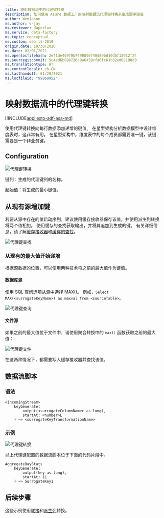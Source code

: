 ```yaml
---
title: 映射数据流中的代理键转换
description: 如何使用 Azure 数据工厂的映射数据流代理键转换来生成顺序键值
author: WenJason
ms.author: v-jay
ms.reviewer: daperlov
ms.service: data-factory
ms.topic: conceptual
ms.custom: seo-lt-2019
origin.date: 10/30/2020
ms.date: 02/01/2021
ms.openlocfilehash: 2ef1de46970b7490896748d89bd10dbf15912f24
ms.sourcegitcommit: 5c4ed6b098726c9a6439cfa6fc61b32e062198d0
ms.translationtype: HT
ms.contentlocale: zh-CN
ms.lasthandoff: 01/29/2021
ms.locfileid: "99060952"
---
```

# <a name="surrogate-key-transformation-in-mapping-data-flow"></a>映射数据流中的代理键转换 

[!INCLUDE[appliesto-adf-asa-md](includes/appliesto-adf-asa-md.md)]

使用代理键转换向每行数据添加递增的键值。 在星型架构分析数据模型中设计维度表时，这非常有用。 在星型架构中，维度表中的每个成员都需要唯一键，该键需要是一个非业务键。

## <a name="configuration"></a>Configuration

![代理键转换](media/data-flow/surrogate.png "代理键转换")

键列：生成的代理键列的名称。

起始值：将生成的最小键值。

## <a name="increment-keys-from-existing-sources"></a>从现有源增加键

若要从源中存在的值启动序列，建议使用缓存接收器保存该值，并使用派生列转换将两个值相加。 使用缓存的查找获取输出，并将其追加到生成的键。 有关详细信息，请了解[缓存接收器](data-flow-sink.md#cache-sink)和[缓存的查找](concepts-data-flow-expression-builder.md#cached-lookup)。

![代理键查找](media/data-flow/cached-lookup-example.png "代理键查找")

### <a name="increment-from-existing-maximum-value"></a>从现有的最大值开始递增

根据源数据的位置，可以使用两种技术将之前的最大值作为键值。

#### <a name="database-sources"></a>数据库源

使用 SQL 查询选项从源中选择 MAX()。 例如，`Select MAX(<surrogateKeyName>) as maxval from <sourceTable>`。

![代理键查询](media/data-flow/surrogate-key-max-database.png "代理键转换查询")

#### <a name="file-sources"></a>文件源

如果之前的最大值位于文件中，请使用聚合转换中的 `max()` 函数获取之前的最大值：

![代理键文件](media/data-flow/surrogate-key-max-file.png "代理键文件")

在这两种情况下，都需要写入缓存接收器并查找该值。 


## <a name="data-flow-script"></a>数据流脚本

### <a name="syntax"></a>语法

```
<incomingStream> 
    keyGenerate(
        output(<surrogateColumnName> as long),
        startAt: <number>L
    ) ~> <surrogateKeyTransformationName>
```

### <a name="example"></a>示例

![代理键转换](media/data-flow/surrogate.png "代理键转换")

以上代理键配置的数据流脚本位于下面的代码片段中。

```
AggregateDayStats
    keyGenerate(
        output(key as long),
        startAt: 1L
    ) ~> SurrogateKey1
```

## <a name="next-steps"></a>后续步骤

这些示例使用[联接](data-flow-join.md)和[派生列](data-flow-derived-column.md)转换。
